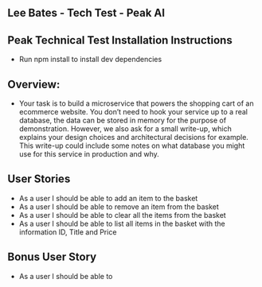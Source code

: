## Lee Bates - Tech Test - Peak AI

## Peak Technical Test Installation Instructions
- Run npm install to install dev dependencies


## Overview: 
- Your task is to build a microservice that powers the shopping cart of an ecommerce
website. You don’t need to hook your service up to a real database, the data can be stored in
memory for the purpose of demonstration. However, we also ask for a small write-up, which
explains your design choices and architectural decisions for example. This write-up could
include some notes on what database you might use for this service in production and why.

## User Stories
- As a user I should be able to add an item to the basket
- As a user I should be able to remove an item from the basket
- As a user I should be able to clear all the items from the basket
- As a user I should be able to list all items in the basket with the information ID, Title and Price
 ## Bonus User Story
 - As a user I should be able to




